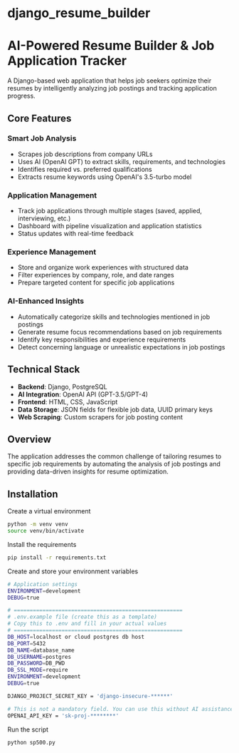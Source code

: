 # django_resume_builder

# AI-Powered Resume Builder & Job Application Tracker

A Django-based web application that helps job seekers optimize their resumes by intelligently analyzing job postings and tracking application progress.

## Core Features

### Smart Job Analysis
- Scrapes job descriptions from company URLs
- Uses AI (OpenAI GPT) to extract skills, requirements, and technologies
- Identifies required vs. preferred qualifications
- Extracts resume keywords using OpenAI's 3.5-turbo model

### Application Management
- Track job applications through multiple stages (saved, applied, interviewing, etc.)
- Dashboard with pipeline visualization and application statistics
- Status updates with real-time feedback

### Experience Management
- Store and organize work experiences with structured data
- Filter experiences by company, role, and date ranges
- Prepare targeted content for specific job applications

### AI-Enhanced Insights
- Automatically categorize skills and technologies mentioned in job postings
- Generate resume focus recommendations based on job requirements
- Identify key responsibilities and experience requirements
- Detect concerning language or unrealistic expectations in job postings

## Technical Stack

- **Backend**: Django, PostgreSQL
- **AI Integration**: OpenAI API (GPT-3.5/GPT-4)
- **Frontend**: HTML, CSS, JavaScript
- **Data Storage**: JSON fields for flexible job data, UUID primary keys
- **Web Scraping**: Custom scrapers for job posting content

## Overview

The application addresses the common challenge of tailoring resumes to specific job requirements by automating the analysis of job postings and providing data-driven insights for resume optimization.

## Installation

Create a virtual environment
```bash
python -m venv venv
source venv/bin/activate
```

Install the requirements
```bash
pip install -r requirements.txt
```

Create and store your environment variables
```bash
# Application settings
ENVIRONMENT=development
DEBUG=true

# =====================================================
# .env.example file (create this as a template)
# Copy this to .env and fill in your actual values
# =====================================================
DB_HOST=localhost or cloud postgres db host
DB_PORT=5432
DB_NAME=database_name
DB_USERNAME=postgres
DB_PASSWORD=DB_PWD
DB_SSL_MODE=require
ENVIRONMENT=development
DEBUG=true

DJANGO_PROJECT_SECRET_KEY = 'django-insecure-******'

# This is not a mandatory field. You can use this without AI assistance. 
OPENAI_API_KEY = 'sk-proj-********'


```

Run the script
```bash
python sp500.py
```